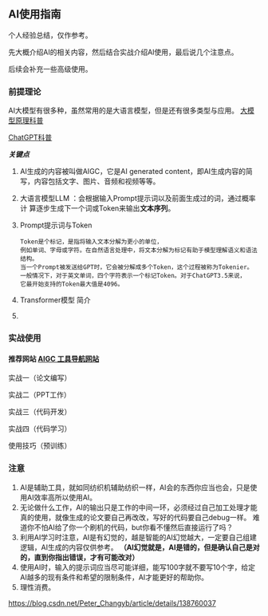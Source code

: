 ## AI使用指南
个人经验总结，仅作参考。  

先大概介绍AI的相关内容，然后结合实战介绍AI使用，最后说几个注意点。

后续会补充一些高级使用。

### 前提理论
AI大模型有很多种，虽然常用的是大语言模型，但是还有很多类型与应用。
[大模型原理科普](https://blog.csdn.net/Peter_Changyb/article/details/137537844)

[ChatGPT科普](https://blog.csdn.net/Peter_Changyb/article/details/137593266)

***关键点***
1. AI生成的内容被叫做AIGC，它是AI generated content，即AI生成内容的简写，内容包括文字、图片、音频和视频等等。
2. 大语言模型LLM ：会根据输入Prompt提示词以及前面生成过的词，通过概率计
算逐步生成下一个词或Token来输出**文本序列**。
3. Prompt提示词与Token  

       Token是个标记，是指将输入文本分解为更小的单位，
       例如单词、字母或字符。在自然语言处理中，将文本分解为标记有助于模型理解语义和语法结构。
       当一个Prompt被发送给GPT时，它会被分解成多个Token，这个过程被称为Tokenier。
       一般情况下，对于英文单词，四个字符表示一个标记Token。对于ChatGPT3.5来说，
       它最开始支持的Token最大值是4096。

4. Transformer模型 简介
5. 




### 实战使用

#### 推荐网站 [AIGC 工具导航网站](https://www.aigc.cn/about)
实战一（论文编写）

实战二（PPT工作）

实战三（代码开发）

实战四（代码学习）

使用技巧（预训练）


### 注意

1. AI是辅助工具，就如同纺织机辅助纺织一样，AI会的东西你应当也会，只是使用AI效率高所以使用AI。
2. 无论做什么工作，AI的输出只是工作的中间一环，必须经过自己加工处理才能真的使用，就像生成的论文要自己再改改，写好的代码要自己debug一样。
难道你不怕AI给了你一个刷机的代码，but你看不懂然后直接运行了吗？
3. 利用AI学习时注意，AI是有幻觉的，越是智能的AI幻觉越大，一定要自己组建逻辑，AI生成的内容仅供参考。
**（AI幻觉就是，AI是错的，但是确认自己是对的，直到你指出错误，才有可能改对）**
4. 使用AI时，输入的提示词应当尽可能详细，能写100字就不要写10个字，给定AI越多的现有条件和希望的限制条件，AI才能更好的帮助你。
5. 理性消费。

https://blog.csdn.net/Peter_Changyb/article/details/138760037